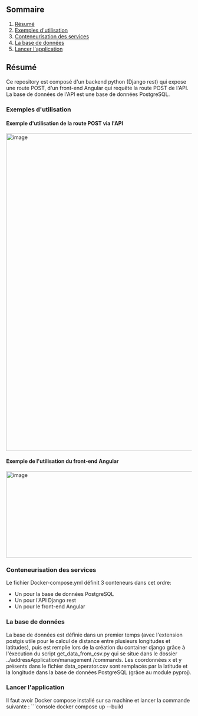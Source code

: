 ## Sommaire
1. [Résumé](#Résumé)
2. [Exemples d'utilisation](#Exemples-dutilisation)
3. [Conteneurisation des services](#Conteneurisation-des-services)
4. [La base de données](#La-base-de-données)
5. [Lancer l'application](#Lancer-lapplication)


## Résumé

Ce repository est composé d'un backend python (Django rest) qui expose une route POST, d'un front-end Angular qui requête la route POST de l'API.
La base de données de l'API est une base de données PostgreSQL.


### Exemples d'utilisation
#### Exemple d'utilisation de la route POST via l'API
<img width="1433" height="863" alt="image" src="https://github.com/user-attachments/assets/4fdc21b6-0df2-49fa-b543-ea8bb558e28e" />



#### Exemple de l'utilisation du front-end Angular
<img width="923" height="235" alt="image" src="https://github.com/user-attachments/assets/eb6dd9d4-fedf-44d8-8006-bd7cd98d4d61" />

### Conteneurisation des services

Le fichier Docker-compose.yml définit 3 conteneurs dans cet ordre:
- Un pour la base de données PostgreSQL
- Un pour l'API Django rest
- Un pour le front-end Angular

### La base de données
La base de données est définie dans un premier temps (avec l'extension postgis utile pour le calcul de distance entre plusieurs longitudes et latitudes), puis est remplie lors de la création du container django grâce à l'éxecution du script get_data_from_csv.py qui se situe dans le dossier ../addressApplication/management
/commands.
Les coordonnées x et y présents dans le fichier data_operator.csv sont remplacés par la latitude et la longitude dans la base de données PostgreSQL (grâce au module pyproj).

### Lancer l'application
Il faut avoir Docker compose installé sur sa machine et lancer la commande suivante : ```console
docker compose up --build
``` dans un terminal depuis la racine de l'application où se situe le fichier docker-compose.yml


